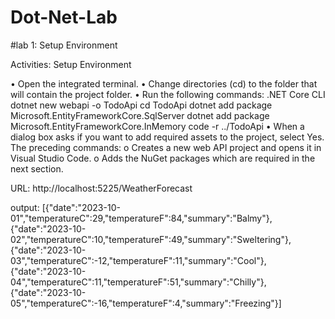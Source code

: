 # Dot-Net-Lab
#lab 1: Setup Environment

Activities:
Setup Environment

• Open the integrated terminal.
• Change directories (cd) to the folder that will contain the project folder.
• Run the following commands:
.NET Core CLI
dotnet new webapi -o TodoApi
cd TodoApi
dotnet add package Microsoft.EntityFrameworkCore.SqlServer
dotnet add package Microsoft.EntityFrameworkCore.InMemory
code -r ../TodoApi
• When a dialog box asks if you want to add required assets to the project,
select Yes.
The preceding commands:
o Creates a new web API project and opens it in Visual Studio Code.
o Adds the NuGet packages which are required in the next section.

URL: 
http://localhost:5225/WeatherForecast

output: 
[{"date":"2023-10-01","temperatureC":29,"temperatureF":84,"summary":"Balmy"},{"date":"2023-10-02","temperatureC":10,"temperatureF":49,"summary":"Sweltering"},{"date":"2023-10-03","temperatureC":-12,"temperatureF":11,"summary":"Cool"},{"date":"2023-10-04","temperatureC":11,"temperatureF":51,"summary":"Chilly"},{"date":"2023-10-05","temperatureC":-16,"temperatureF":4,"summary":"Freezing"}]
